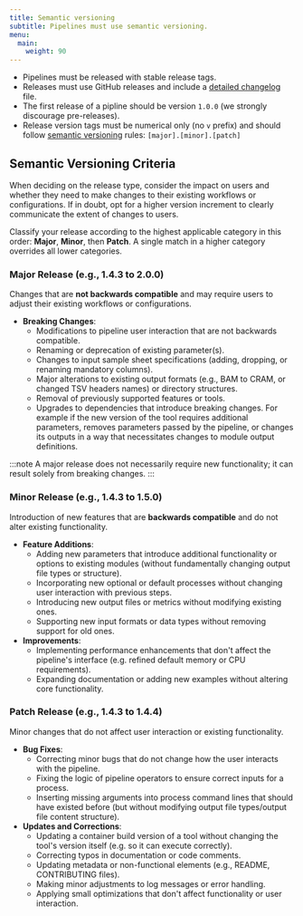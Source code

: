 ```yaml
---
title: Semantic versioning
subtitle: Pipelines must use semantic versioning.
menu:
  main:
    weight: 90
---
```


- Pipelines must be released with stable release tags.
- Releases must use GitHub releases and include a [detailed changelog](https://keepachangelog.com/en/1.0.0/) file.
- The first release of a pipline should be version `1.0.0` (we strongly discourage pre-releases).
- Release version tags must be numerical only (no `v` prefix) and should follow [semantic versioning](https://semver.org/) rules: `[major].[minor].[patch]`

## Semantic Versioning Criteria

When deciding on the release type, consider the impact on users and whether they need to make changes to their existing workflows or configurations. If in doubt, opt for a higher version increment to clearly communicate the extent of changes to users.

Classify your release according to the highest applicable category in this order: **Major**, **Minor**, then **Patch**. A single match in a higher category overrides all lower categories.

### Major Release (e.g., 1.4.3 to 2.0.0)

Changes that are **not backwards compatible** and may require users to adjust their existing workflows or configurations.

- **Breaking Changes**:
  - Modifications to pipeline user interaction that are not backwards compatible.
  - Renaming or deprecation of existing parameter(s).
  - Changes to input sample sheet specifications (adding, dropping, or renaming mandatory columns).
  - Major alterations to existing output formats (e.g., BAM to CRAM, or changed TSV headers names) or directory structures.
  - Removal of previously supported features or tools.
  - Upgrades to dependencies that introduce breaking changes. For example if the new version of the tool requires additional parameters, removes parameters passed by the pipeline, or changes its outputs in a way that necessitates changes to module output definitions. 

:::note
A major release does not necessarily require new functionality; it can result solely from breaking changes.
:::

### Minor Release (e.g., 1.4.3 to 1.5.0)

Introduction of new features that are **backwards compatible** and do not alter existing functionality.

- **Feature Additions**:
  - Adding new parameters that introduce additional functionality or options to existing modules (without fundamentally changing output file types or structure).
  - Incorporating new optional or default processes without changing user interaction with previous steps.
  - Introducing new output files or metrics without modifying existing ones.
  - Supporting new input formats or data types without removing support for old ones.
- **Improvements**:
  - Implementing performance enhancements that don't affect the pipeline's interface (e.g. refined default memory or CPU requirements).
  - Expanding documentation or adding new examples without altering core functionality.

### Patch Release (e.g., 1.4.3 to 1.4.4)

Minor changes that do not affect user interaction or existing functionality.

- **Bug Fixes**:
  - Correcting minor bugs that do not change how the user interacts with the pipeline.
  - Fixing the logic of pipeline operators to ensure correct inputs for a process.
  - Inserting missing arguments into process command lines that should have existed before (but without modifying output file types/output file content structure).
- **Updates and Corrections**:
  - Updating a container build version of a tool without changing the tool's version itself (e.g. so it can execute correctly).
  - Correcting typos in documentation or code comments.
  - Updating metadata or non-functional elements (e.g., README, CONTRIBUTING files).
  - Making minor adjustments to log messages or error handling.
  - Applying small optimizations that don't affect functionality or user interaction.
